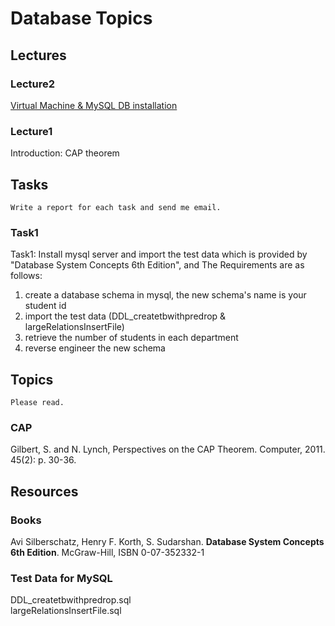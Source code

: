 # Database Topics

## Lectures

### Lecture2
[Virtual Machine & MySQL DB installation](./docs/DbSystemLabEnvForMysql.pdf)

### Lecture1
Introduction: CAP theorem

## Tasks
`Write a report for each task and send me email.`

### Task1
Task1: Install mysql server and import the test data which is provided by "Database System Concepts 6th Edition", and The Requirements are as follows: <bt/>
1. create a database schema in mysql, the new schema's name is your student id
2. import the test data (DDL_createtbwithpredrop & largeRelationsInsertFile)
3. retrieve the number of students in each department
4. reverse engineer the new schema



## Topics
`Please read.`

### CAP
Gilbert, S. and N. Lynch, Perspectives on the CAP Theorem. Computer, 2011. 45(2): p. 30-36. 


## Resources

### Books

Avi Silberschatz, Henry F. Korth, S. Sudarshan. **Database System Concepts 6th Edition**. McGraw-Hill, ISBN 0-07-352332-1


### Test Data for MySQL
DDL_createtbwithpredrop.sql<br/>
largeRelationsInsertFile.sql